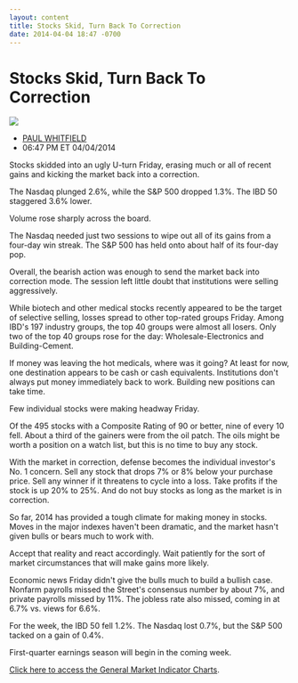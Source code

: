 ```yaml
---
layout: content
title: Stocks Skid, Turn Back To Correction
date: 2014-04-04 18:47 -0700
---
```



Stocks Skid, Turn Back To Correction
=====================================


![](https://www.investors.com/wp-content/uploads/ibd-migrated-images/MPv_140407_635322223136861110.png)

* [PAUL WHITFIELD](https://www.investors.com/author/whitfieldp/ "Posts by PAUL WHITFIELD")
* 06:47 PM ET 04/04/2014




Stocks skidded into an ugly U-turn Friday, erasing much or all of recent gains and kicking the market back into a correction.


The Nasdaq plunged 2.6%, while the S&P 500 dropped 1.3%. The IBD 50 staggered 3.6% lower.


Volume rose sharply across the board.


The Nasdaq needed just two sessions to wipe out all of its gains from a four-day win streak. The S&P 500 has held onto about half of its four-day pop.


Overall, the bearish action was enough to send the market back into correction mode. The session left little doubt that institutions were selling aggressively.


While biotech and other medical stocks recently appeared to be the target of selective selling, losses spread to other top-rated groups Friday. Among IBD's 197 industry groups, the top 40 groups were almost all losers. Only two of the top 40 groups rose for the day: Wholesale-Electronics and Building-Cement.


If money was leaving the hot medicals, where was it going? At least for now, one destination appears to be cash or cash equivalents. Institutions don't always put money immediately back to work. Building new positions can take time.


Few individual stocks were making headway Friday.


Of the 495 stocks with a Composite Rating of 90 or better, nine of every 10 fell. About a third of the gainers were from the oil patch. The oils might be worth a position on a watch list, but this is no time to buy any stock.


With the market in correction, defense becomes the individual investor's No. 1 concern. Sell any stock that drops 7% or 8% below your purchase price. Sell any winner if it threatens to cycle into a loss. Take profits if the stock is up 20% to 25%. And do not buy stocks as long as the market is in correction.


So far, 2014 has provided a tough climate for making money in stocks. Moves in the major indexes haven't been dramatic, and the market hasn't given bulls or bears much to work with.


Accept that reality and react accordingly. Wait patiently for the sort of market circumstances that will make gains more likely.


Economic news Friday didn't give the bulls much to build a bullish case. Nonfarm payrolls missed the Street's consensus number by about 7%, and private payrolls missed by 11%. The jobless rate also missed, coming in at 6.7% vs. views for 6.6%.


For the week, the IBD 50 fell 1.2%. The Nasdaq lost 0.7%, but the S&P 500 tacked on a gain of 0.4%.


First-quarter earnings season will begin in the coming week.


[Click here to access the General Market Indicator Charts](https://www.investors.com/pdf/GMI_040714.pdf).




